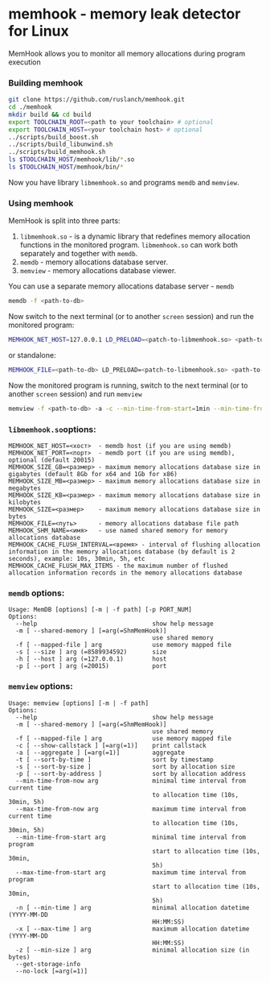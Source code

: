 # memhook - memory leak detector for Linux
MemHook allows you to monitor all memory allocations during program execution
### Building memhook
```bash
git clone https://github.com/ruslanch/memhook.git
cd ./memhook
mkdir build && cd build
export TOOLCHAIN_ROOT=<path to your toolchain> # optional
export TOOLCHAIN_HOST=<your toolchain host> # optional
../scripts/build_boost.sh
../scripts/build_libunwind.sh
../scripts/build_memhook.sh
ls $TOOLCHAIN_HOST/memhook/lib/*.so
ls $TOOLCHAIN_HOST/memhook/bin/*
```
Now you have library `libmemhook.so` and programs `memdb` and `memview`.

### Using memhook
MemHook is split into three parts:
1. `libmemhook.so` - is a dynamic library that redefines memory allocation functions in the monitored program. `libmemhook.so` can work both separately and together with `memdb`.
2. `memdb` - memory allocations database server.
3. `memview` - memory allocations database viewer.

You can use a separate memory allocations database server - `memdb`

```bash
memdb -f <path-to-db>
```

Now switch to the next terminal (or to another `screen` session) and run the monitored program:

```bash
MEMHOOK_NET_HOST=127.0.0.1 LD_PRELOAD=<patch-to-libmemhook.so> <path-to-your-app>
```

or standalone:

```bash
MEMHOOK_FILE=<path-to-db> LD_PRELOAD=<patch-to-libmemhook.so> <path-to-your-app>
```

Now the monitored program is running, switch to the next terminal (or to another `screen` session) and run `memview`

```bash
memview -f <path-to-db> -a -c --min-time-from-start=1min --min-time-from-start=1min --min-time-from-now=10s
```

### `libmemhook.so`options:
```
MEMHOOK_NET_HOST=<хост>  - memdb host (if you are using memdb)
MEMHOOK_NET_PORT=<порт>  - memdb port (if you are using memdb), optional (default 20015)
MEMHOOK_SIZE_GB=<размер> - maximum memory allocations database size in gigabytes (default 8Gb for x64 and 1Gb for x86)
MEMHOOK_SIZE_MB=<размер> - maximum memory allocations database size in megabytes
MEMHOOK_SIZE_KB=<размер> - maximum memory allocations database size in kilobytes
MEMHOOK_SIZE=<размер>    - maximum memory allocations database size in bytes
MEMHOOK_FILE=<путь>      - memory allocations database file path
MEMHOOK_SHM_NAME=<имя>   - use named shared memory for memory allocations database
MEMHOOK_CACHE_FLUSH_INTERVAL=<время> - interval of flushing allocation information in the memory allocations database (by default is 2 seconds), example: 10s, 30min, 5h, etc
MEMHOOK_CACHE_FLUSH_MAX_ITEMS - the maximum number of flushed allocation information records in the memory allocations database
```

### `memdb` options:
```
Usage: MemDB [options] [-m | -f path] [-p PORT_NUM]
Options:
  --help                                show help message
  -m [ --shared-memory ] [=arg(=ShmMemHook)]
                                        use shared memory
  -f [ --mapped-file ] arg              use memory mapped file
  -s [ --size ] arg (=8589934592)       size
  -h [ --host ] arg (=127.0.0.1)        host
  -p [ --port ] arg (=20015)            port
```

### `memview` options:
```
Usage: memview [options] [-m | -f path]
Options:
  --help                                show help message
  -m [ --shared-memory ] [=arg(=ShmMemHook)]
                                        use shared memory
  -f [ --mapped-file ] arg              use memory mapped file
  -c [ --show-callstack ] [=arg(=1)]    print callstack
  -a [ --aggregate ] [=arg(=1)]         aggregate
  -t [ --sort-by-time ]                 sort by timestamp
  -s [ --sort-by-size ]                 sort by allocation size
  -p [ --sort-by-address ]              sort by allocation address
  --min-time-from-now arg               minimal time interval from current time
                                        to allocation time (10s, 30min, 5h)
  --max-time-from-now arg               maximum time interval from current time
                                        to allocation time (10s, 30min, 5h)
  --min-time-from-start arg             minimal time interval from program
                                        start to allocation time (10s, 30min,
                                        5h)
  --max-time-from-start arg             maximum time interval from program
                                        start to allocation time (10s, 30min,
                                        5h)
  -n [ --min-time ] arg                 minimal allocation datetime (YYYY-MM-DD
                                        HH:MM:SS)
  -x [ --max-time ] arg                 maximum allocation datetime (YYYY-MM-DD
                                        HH:MM:SS)
  -z [ --min-size ] arg                 minimal allocation size (in bytes)
  --get-storage-info
  --no-lock [=arg(=1)]
```
